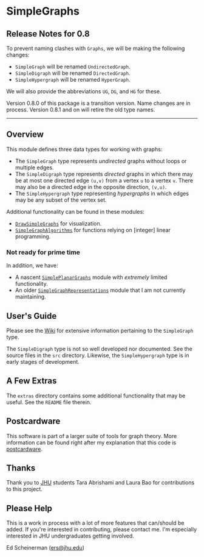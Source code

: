 


#  SimpleGraphs


## Release Notes for 0.8

To prevent naming clashes with `Graphs`, we will be making the following changes:
+ `SimpleGraph` will be renamed `UndirectedGraph`.
+ `SimpleDigraph` will be renamed `DirectedGraph`.
+ `SimpleHypergraph` will be renamed `HyperGraph`.

We will also provide the abbreviations `UG`, `DG`, and `HG` for these. 

Version 0.8.0 of this package is a transition version. Name changes are 
in process. Version 0.8.1 and on will retire the old type names.


---

## Overview


This module defines three data types for working with graphs:

+ The `SimpleGraph` type represents *undirected* graphs without loops
  or multiple edges.
+ The `SimpleDigraph` type represents *directed* graphs in which there
  may be at most one directed edge `(u,v)` from a vertex `u` to a
  vertex `v`. There may also be a directed edge in the opposite
  direction, `(v,u)`.
+ The `SimpleHypergraph` type representing *hypergraphs* in which
  edges may be any subset of the vertex set.



Additional functionality can be found in these modules:
+ [`DrawSimpleGraphs`](https://github.com/scheinerman/DrawSimpleGraphs.jl) for visualization.
+ [`SimpleGraphAlgorithms`](https://github.com/scheinerman/SimpleGraphAlgorithms.jl) 
for functions relying on [integer] linear programming.

### Not ready for prime time
In addition, we have:
+ A nascent [`SimplePlanarGraphs`](https://github.com/scheinerman/SimplePlanarGraphs.jl) module with *extremely* limited functionality.
+ An older [`SimpleGraphRepresentations`](https://github.com/scheinerman/SimpleGraphRepresentations.jl) module that I am not currently maintaining.

## User's Guide

Please see the [Wiki](https://github.com/scheinerman/SimpleGraphs.jl/wiki) for
extensive information pertaining to the `SimpleGraph` type.

The `SimpleDigraph` type is not so well developed nor documented. See the
source files in the `src` directory. Likewise, the `SimpleHypergraph`
type is in early stages of development.

## A Few Extras

The `extras` directory contains some additional functionality that may be 
useful. See the `README` file therein.


## Postcardware

This software is part of a larger suite of tools for graph theory. More information
can be found right after my explanation that this code is 
[postcardware](https://github.com/scheinerman/scheinerman#postcardware).


## Thanks

Thank you to [JHU](https://www.jhu.edu/) students Tara Abrishami and Laura Bao for contributions to this project.



## Please Help

This is a work in process with a lot of more features that
can/should be added. If you're interested in contributing, please
contact me. I'm especially interested in JHU undergraduates getting
involved.



Ed Scheinerman (ers@jhu.edu)
